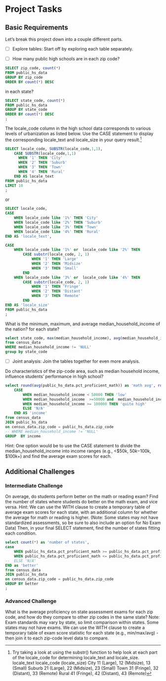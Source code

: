 # Project Tasks

## Basic Requirements
Let’s break this project down into a couple different parts.

- [ ] Explore tables: Start off by exploring each table separately.

- [ ] How many public high schools are in each zip code?
```sql
SELECT zip_code, count(*)
FROM public_hs_data
GROUP BY zip_code
ORDER BY count(*) DESC
```

in each state?

```sql
SELECT state_code, count(*)
FROM public_hs_data
GROUP BY state_code
ORDER BY count(*) DESC
;
```

The locale_code column in the high school data corresponds to various levels of urbanization as listed below. Use the CASE statement to display the corresponding locale_text and locale_size in your query result.[^1]
[^1]: Try taking a look at using the substr() function to help look at each part of the locale_code for determining locale_text and locale_size.
locale_text	locale_code (locale_size)
City	11 (Large), 12 (Midsize), 13 (Small)
Suburb	21 (Large), 22 (Midsize), 23 (Small)
Town	31 (Fringe), 32 (Distant), 33 (Remote)
Rural	41 (Fringe), 42 (Distant), 43 (Remote)

```sql
SELECT locale_code, SUBSTR(locale_code,1,1),
	CASE SUBSTR(locale_code,1,1)
	  WHEN '1' THEN 'City'
	  WHEN '2' THEN 'Suburb'
	  WHEN '3' THEN 'Town'
	  WHEN '4' THEN 'Rural'
	END AS locale_text
FROM public_hs_data
LIMIT 10
;
```
or
```sql
SELECT locale_code,
CASE
	WHEN locale_code like '1%' THEN 'City'
	WHEN locale_code like '2%' THEN 'Suburb'
	WHEN locale_code like '3%' THEN 'Town'
	WHEN locale_code like '4%' THEN 'Rural'
END AS 'locale_text',

CASE
	WHEN locale_code like '1%' or  locale_code like '2%' THEN 
		CASE substr(locale_code, 2, 1)
			WHEN '1' THEN 'Large'
			WHEN '2' THEN 'Midsize'
			WHEN '3' THEN 'Small'
		END
	WHEN locale_code like '3%' or  locale_code like '4%' THEN
		CASE substr(locale_code, 2, 1)
			WHEN '1' THEN 'Fringe'
			WHEN '2' THEN 'Distant'
			WHEN '3' THEN 'Remote'
		END 
END AS 'locale_size'
FROM public_hs_data
;
```

What is the minimum, maximum, and average median_household_income of the nation? for each state?
```sql
select state_code, max(median_household_income), avg(median_household_income), min(median_household_income)
from census_data
WHERE median_household_income != 'NULL'
group by state_code
```
- [ ] Joint analysis: Join the tables together for even more analysis.

Do characteristics of the zip-code area, such as median household income, influence students’ performance in high school?
```sql
select round(avg(public_hs_data.pct_proficient_math)) as 'math avg', round(avg(public_hs_data.pct_proficient_reading)) as 'reading avg', 
	CASE
		WHEN median_household_income < 50000 THEN 'low'
		WHEN median_household_income  >=50000 and  median_household_income <  100000 THEN 'medium'		
		WHEN median_household_income >= 100000 THEN 'quite high'
		ELSE 'N/A'
	END AS 'income'
from census_data
JOIN public_hs_data
on census_data.zip_code = public_hs_data.zip_code
-- WHERE median_household_income != 'NULL'
GROUP  BY income
```
Hint: One option would be to use the CASE statement to divide the median_household_income into income ranges (e.g., <$50k, $50k-$100k, $100k+) and find the average exam scores for each.

## Additional Challenges

### Intermediate Challenge

On average, do students perform better on the math or reading exam? Find the number of states where students do better on the math exam, and vice versa.
Hint: We can use the WITH clause to create a temporary table of average exam scores for each state, with an additional column for whether the average for math or reading is higher. (Note: Some states may not have standardized assessments, so be sure to also include an option for No Exam Data) Then, in your final SELECT statement, find the number of states fitting each condition.
```sql
select count(*) as 'number of states',
case
	WHEN public_hs_data.pct_proficient_math >= public_hs_data.pct_proficient_reading then 'math better'
	WHEN public_hs_data.pct_proficient_math <= public_hs_data.pct_proficient_reading then 'reading better'
-- 	ELSE 'N/A'
END as 'better'
from census_data
JOIN public_hs_data
on census_data.zip_code = public_hs_data.zip_code
GROUP BY better
;
```

### Advanced Challenge

What is the average proficiency on state assessment exams for each zip code, and how do they compare to other zip codes in the same state?
Note: Exam standards may vary by state, so limit comparison within states. Some states may not have exams. We can use the WITH clause to create a temporary table of exam score statistic for each state (e.g., min/max/avg) - then join it to each zip-code level data to compare.
